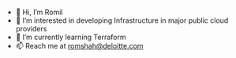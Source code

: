 - 👋 Hi, I’m Romil
- 👀 I’m interested in developing Infrastructure in major public cloud providers
- 🌱 I’m currently learning Terraform
- 📫 Reach me at romshah@deloitte.com

<!---
romshahdeloitte/romshahdeloitte is a ✨ special ✨ repository because its `README.md` (this file) appears on your GitHub profile.
You can click the Preview link to take a look at your changes.
--->
